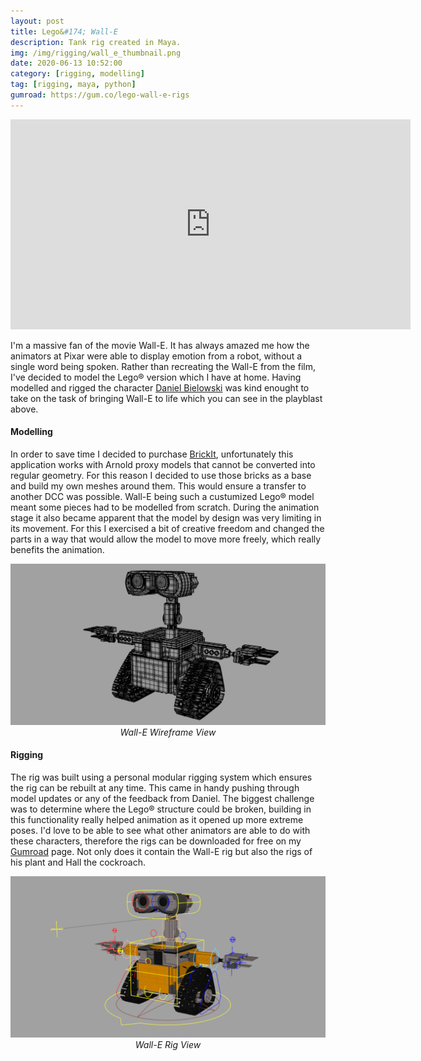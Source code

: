 ```yaml
---
layout: post
title: Lego&#174; Wall-E
description: Tank rig created in Maya.
img: /img/rigging/wall_e_thumbnail.png
date: 2020-06-13 10:52:00
category: [rigging, modelling]
tag: [rigging, maya, python]
gumroad: https://gum.co/lego-wall-e-rigs
---
```

<p align="center"><iframe src="https://player.vimeo.com/video/428959325?color=ff9933&title=0&byline=0&portrait=0" width="640" height="336" frameborder="0" webkitallowfullscreen mozallowfullscreen allowfullscreen></iframe></p> 

<p class="justify">I'm a massive fan of the movie Wall-E. It has always amazed me how the animators at Pixar were able to display emotion from a robot, without a single word being spoken. Rather than recreating the Wall-E from the film, I've decided to model the Lego&#174; version which I have at home. Having modelled and rigged the character <a href="http://upsidedan.com/">Daniel Bielowski</a> was kind enought to take on the task of bringing Wall-E to life which you can see in the playblast above.</p> 

<h4>Modelling</h4> 
<p class="justify">In order to save time I decided to purchase <a href="https://gumroad.com/l/BrickIt">BrickIt</a>, unfortunately this application works with Arnold proxy models that cannot be converted into regular geometry. For this reason I decided to use those bricks as a base and build my own meshes around them. This would ensure a transfer to another DCC was possible. Wall-E being such a custumized Lego&#174; model meant some pieces had to be modelled from scratch. During the animation stage it also became apparent that the model by design was very limiting in its movement. For this I exercised a bit of creative freedom and changed the parts in a way that would allow the model to move more freely, which really benefits the animation.</p> 

<p align="center">
<img class="col three" src="/img/rigging/wall_e/wall_e_model_wireframe.png"/>
<i>Wall-E Wireframe View</i>
</p>

<h4>Rigging</h4> 
<p class="justify">The rig was built using a personal modular rigging system which ensures the rig can be rebuilt at any time. This came in handy pushing through model updates or any of the feedback from Daniel. The biggest challenge was to determine where the Lego&#174; structure could be broken, building in this functionality really helped animation as it opened up more extreme poses. I'd love to be able to see what other animators are able to do with these characters, therefore the rigs can be downloaded for free on my <a href="https://gum.co/lego-wall-e-rigs">Gumroad</a> page. Not only does it contain the Wall-E rig but also the rigs of his plant and Hall the cockroach.</p> 

<p align="center">
<img class="col three" src="/img/rigging/wall_e/wall_e_rig.png"/>
<i>Wall-E Rig View</i>
</p>